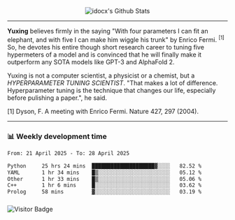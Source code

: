 <div align="center">
    <img align="center" src="https://github-readme-stats.vercel.app/api?username=idocx&show_icons=true&count_private=true&hide_border=true" alt="idocx's Github Stats"></img>
</div>

---

**Yuxing** believes firmly in the saying "With four parameters I can fit an elephant, and with five I can make him wiggle his trunk" by Enrico Fermi. <sup>[1]</sup> So, he devotes his entire though short research career to tuning five hypermeters of a model and is convinced that he will finally make it outperform any SOTA models like GPT-3 and AlphaFold 2.

Yuxing is not a computer scientist, a physicist or a chemist, but a *HYPERPARAMETER TUNING SCIENTIST*. "That makes a lot of difference. Hyperparameter tuning is the technique that changes our life, especially before pulishing a paper.", he said.

[1] Dyson, F. A meeting with Enrico Fermi. Nature 427, 297 (2004).


---

### 📊 Weekly development time
<!--START_SECTION:waka-->

```txt
From: 21 April 2025 - To: 28 April 2025

Python     25 hrs 24 mins  ████████████████████▓░░░░   82.52 %
YAML       1 hr 34 mins    █▒░░░░░░░░░░░░░░░░░░░░░░░   05.12 %
Other      1 hr 33 mins    █▒░░░░░░░░░░░░░░░░░░░░░░░   05.06 %
C++        1 hr 6 mins     █░░░░░░░░░░░░░░░░░░░░░░░░   03.62 %
Prolog     58 mins         ▓░░░░░░░░░░░░░░░░░░░░░░░░   03.19 %
```

<!--END_SECTION:waka-->

### 

![Visitor Badge](https://visitor-badge.laobi.icu/badge?page_id=idocx.idocx)